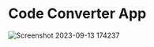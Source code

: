 # Code Converter App

![Screenshot 2023-09-13 174237](https://github.com/Ajay84sia/Mini-Projects/assets/98752820/9a1530f8-39c7-491f-a64b-fe499b3a136c)
